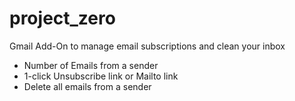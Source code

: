 # project_zero
Gmail Add-On to manage email subscriptions and clean your inbox 

* Number of Emails from a sender 
* 1-click Unsubscribe link or Mailto link 
* Delete all emails from a sender 

